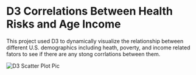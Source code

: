 # D3 Correlations Between Health Risks and Age Income
This project used D3 to dynamically visualize the relationship between different U.S. demographics including heath, poverty, and income related fators to see if there are any stong corrlations between them.

![D3 Scatter Plot Pic](https://raw.githubusercontent.com/hgmhd7/D3.js-Correlations-Between-Health-Risks-Age-and-Income/master/D3_scatter.gif)
